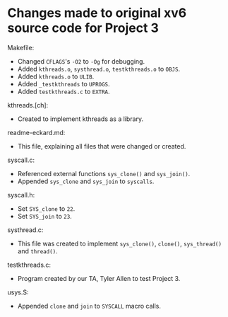 Changes made to original xv6 source code for Project 3
===

Makefile:
- Changed `CFLAGS`'s `-O2` to `-Og` for debugging.
- Added `kthreads.o`, `systhread.o`, `testkthreads.o` to `OBJS`.
- Added `kthreads.o` to `ULIB`.
- Added `_testkthreads` to `UPROGS`.
- Added `testkthreads.c` to `EXTRA`.

kthreads.[ch]:
- Created to implement kthreads as a library.

readme-eckard.md:
- This file, explaining all files that were changed or created.

syscall.c:
- Referenced external functions `sys_clone()` and `sys_join()`.
- Appended `sys_clone` and `sys_join` to `syscalls`.

syscall.h:
- Set `SYS_clone` to `22`.
- Set `SYS_join` to `23`.

systhread.c:
- This file was created to implement `sys_clone()`, `clone()`,
`sys_thread()` and `thread()`.

testkthreads.c:
- Program created by our TA, Tyler Allen to test Project 3.

usys.S:
- Appended `clone` and `join` to `SYSCALL` macro calls.

